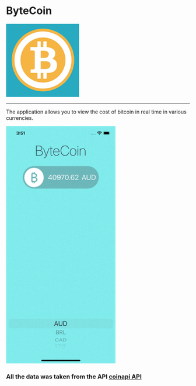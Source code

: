# ByteCoin

<img src="https://github.com/DmitriiSafin/ByteCoin/blob/main/ByteCoin/Assets.xcassets/AppIcon.appiconset/1024.png" width="200">

___

The application allows you to view the cost of bitcoin in real time in various currencies.

<img src="https://github.com/DmitriiSafin/ByteCoin/blob/main/ReadmeResources/appWork.gif" width="300">


### All the data was taken from the API [coinapi API](https://docs.coinapi.io)